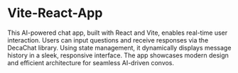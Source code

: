 # Vite-React-App
This AI-powered chat app, built with React and Vite, enables real-time user interaction. Users can input questions and receive responses via the DecaChat library. Using state management, it dynamically displays message history in a sleek, responsive interface. The app showcases modern design and efficient architecture for seamless AI-driven convos.

